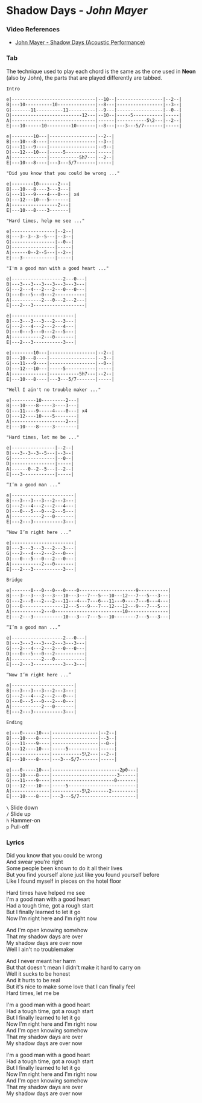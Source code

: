 # Shadow Days - _John Mayer_

### Video References

- [John Mayer - Shadow Days (Acoustic Performance)](http://www.youtube.com/watch?v=uJpvUTDB4Ps)

### Tab

The technique used to play each chord is the same as the one used in **Neon** (also by John), the parts that are played differently are tabbed.

```
Intro

e|-------------------------------|--10--|-----------------|--2--|
B|---10----------10--------------|--8---|-----------------|--3--|
G|-------11----------11----------|--9---|-----------------|--0--|
D|--------------------------12---|--10--|-----5-----------|-----|
A|-------------------------------|------|-----------5\2---|--2--|
E|---10------10---------10-------|--8---|---3---5/7-------|-----|

e|--------10---|-----------------|--2--|
B|---10---8----|-----------------|--3--|
G|---11---9----|-----------------|--0--|
D|---12---10---|-----5-----------|-----|
A|-------------|-----------5h7---|--2--|
E|---10---8----|---3---5/7-------|-----|

"Did you know that you could be wrong ..."

e|--------10-------2---|
B|---10---8----3---3---|
G|---11---9----4---0---| x4
D|---12---10---5-------|
A|-----------------2---|
E|---10---8----3-------|

"Hard times, help me see ..."

e|----------------|--2--|
B|---3--3--3--5---|--3--|
G|----------------|--0--|
D|----------------|-----|
A|------0--2--5---|--2--|
E|---3------------|-----|

"I'm a good man with a good heart ..."

e|-------------------2---0---|
B|---3---3---3---3---3---3---|
G|---2---4---2---2---0---0---|
D|---0---5---0---2-----------|
A|-----------2---0---2---2---|
E|---2---3-------------------|

e|-----------------------|
B|---3---3---3---2---3---|
G|---2---4---2---2---4---|
D|---0---5---0---2---5---|
A|-----------2---0-------|
E|---2---3-----------3---|

e|--------10---|-----------------|--2--|
B|---10---8----|-----------------|--3--|
G|---11---9----|-----------------|--0--|
D|---12---10---|-----5-----------|-----|
A|-------------|-----------5h7---|--2--|
E|---10---8----|---3---5/7-------|-----|

"Well I ain't no trouble maker ..."

e|---------10---------2---|
B|---10----8-----3----3---|
G|---11----9-----4----0---| x4
D|---12----10----5--------|
A|--------------------2---|
E|---10----8-----3--------|

"Hard times, let me be ..."

e|----------------|--2--|
B|---3--3--3--5---|--3--|
G|----------------|--0--|
D|----------------|-----|
A|------0--2--5---|--2--|
E|---3------------|-----|

“I’m a good man ...”

e|-----------------------|
B|---3---3---3---2---3---|
G|---2---4---2---2---4---|
D|---0---5---0---2---5---|
A|-----------2---0-------|
E|---2---3-----------3---|

“Now I’m right here ...”

e|-----------------------|
B|---3---3---3---2---3---|
G|---2---4---2---2---0---|
D|---0---5---0---2---0---|
A|-----------2---0-------|
E|---2---3-----------3---|

Bridge

e|-------0---0---0---0----0---------------------9-----------|
B|---3---3---3---3---10---3---7---5---10---12---7---5---3---|
G|---2---0---2---2---11---4---7---6---11---0----7---6---4---|
D|---0---------------12---5---9---7---12---12---9---7---5---|
A|-----------2---0-------------------------10---------------|
E|---2---3-----------10---3---7---5---10--------7---5---3---|

“I’m a good man ...”

e|-------------------2---0---|
B|---3---3---3---2---3---3---|
G|---2---4---2---2---0---0---|
D|---0---5---0---2-----------|
A|-----------2---0-----------|
E|---2---3-----------3---3---|

“Now I’m right here ...”

e|-----------------------|
B|---3---3---3---2---3---|
G|---2---4---2---2---0---|
D|---0---5---0---2---0---|
A|-----------2---0-------|
E|---2---3-----------3---|

Ending

e|---0-----10---|-----------------|--2--|
B|---10----8----|-----------------|--3--|
G|---11----9----|-----------------|--0--|
D|---12----10---|-----5-----------|-----|
A|--------------|-----------5\2---|--2--|
E|---10----8----|---3---5/7-------|-----|

e|---0-----10---|-------------------------2p0---|
B|---10----8----|------------------------3------|
G|---11----9----|-----------------------0-------|
D|---12----10---|-----5-------------------------|
A|--------------|-----------5\2-------2---------|
E|---10----8----|---3---5/7---------------------|
```

`\` Slide down  
`/` Slide up  
`h` Hammer-on  
`p` Pull-off  

### Lyrics

Did you know that you could be wrong  
And swear you're right  
Some people been known to do it all their lives  
But you find yourself alone just like you found yourself before  
Like I found myself in pieces on the hotel floor  

Hard times have helped me see  
I'm a good man with a good heart  
Had a tough time, got a rough start  
But I finally learned to let it go  
Now I'm right here and I'm right now  

And I'm open knowing somehow  
That my shadow days are over  
My shadow days are over now  
Well I ain't no troublemaker  

And I never meant her harm  
But that doesn't mean I didn't make it hard to carry on  
Well it sucks to be honest  
And it hurts to be real  
But it's nice to make some love that I can finally feel  
Hard times, let me be  

I'm a good man with a good heart  
Had a tough time, got a rough start  
But I finally learned to let it go  
Now I'm right here and I'm right now  
And I'm open knowing somehow  
That my shadow days are over  
My shadow days are over now  

I'm a good man with a good heart  
Had a tough time, got a rough start  
But I finally learned to let it go  
Now I'm right here and I'm right now  
And I'm open knowing somehow  
That my shadow days are over  
My shadow days are over now  
